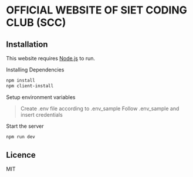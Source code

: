 # OFFICIAL WEBSITE OF SIET CODING CLUB (SCC)

## Installation

This website requires [Node.js](https://nodejs.org/) to run.

Installing Dependencies

```sh
npm install
npm client-install
```

Setup environment variables

> Create .env file according to .env_sample
> Follow .env_sample and insert credentials

Start the server

```sh
npm run dev
```

## Licence

MIT

